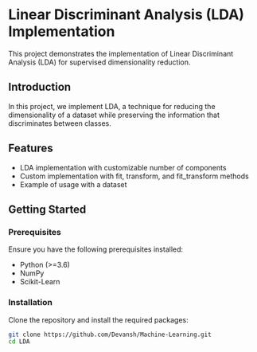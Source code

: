 # Linear Discriminant Analysis (LDA) Implementation

This project demonstrates the implementation of Linear Discriminant Analysis (LDA) for supervised dimensionality reduction.

## Introduction

In this project, we implement LDA, a technique for reducing the dimensionality of a dataset while preserving the information that discriminates between classes.

## Features

- LDA implementation with customizable number of components
- Custom implementation with fit, transform, and fit_transform methods
- Example of usage with a dataset

## Getting Started

### Prerequisites

Ensure you have the following prerequisites installed:

- Python (>=3.6)
- NumPy
- Scikit-Learn

### Installation

Clone the repository and install the required packages:


```bash
git clone https://github.com/Devansh/Machine-Learning.git
cd LDA
```
